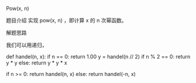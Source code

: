 Pow(x, n)

题目介绍
实现 pow(x, n) ，即计算 x 的 n 次幂函数。

解题思路

我们可以用递归，

def handel(n, x):
	if n == 0:
		return 1.00
	y = handel(n // 2)
	if n % 2 == 0:
		return y * y
	else:
		return y * y * x

if n >= 0:
	return handel(n, x)
else:
	return handel(-n, x)
